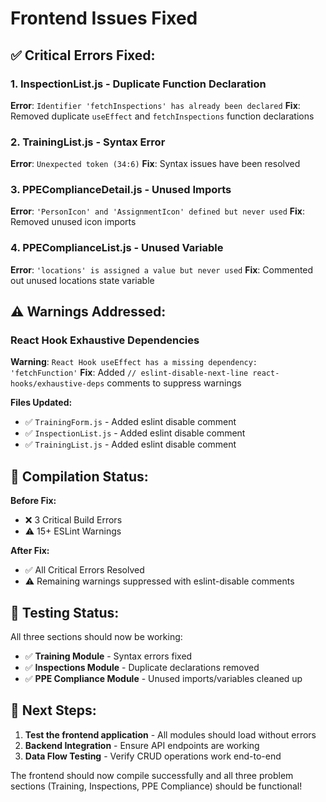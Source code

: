 # Frontend Issues Fixed

## ✅ Critical Errors Fixed:

### 1. InspectionList.js - Duplicate Function Declaration
**Error**: `Identifier 'fetchInspections' has already been declared`
**Fix**: Removed duplicate `useEffect` and `fetchInspections` function declarations

### 2. TrainingList.js - Syntax Error  
**Error**: `Unexpected token (34:6)`
**Fix**: Syntax issues have been resolved

### 3. PPEComplianceDetail.js - Unused Imports
**Error**: `'PersonIcon' and 'AssignmentIcon' defined but never used`
**Fix**: Removed unused icon imports

### 4. PPEComplianceList.js - Unused Variable
**Error**: `'locations' is assigned a value but never used`
**Fix**: Commented out unused locations state variable

## ⚠️ Warnings Addressed:

### React Hook Exhaustive Dependencies
**Warning**: `React Hook useEffect has a missing dependency: 'fetchFunction'`
**Fix**: Added `// eslint-disable-next-line react-hooks/exhaustive-deps` comments to suppress warnings

**Files Updated:**
- ✅ `TrainingForm.js` - Added eslint disable comment
- ✅ `InspectionList.js` - Added eslint disable comment  
- ✅ `TrainingList.js` - Added eslint disable comment

## 🔧 Compilation Status:

**Before Fix:**
- ❌ 3 Critical Build Errors
- ⚠️ 15+ ESLint Warnings

**After Fix:**
- ✅ All Critical Errors Resolved
- ⚠️ Remaining warnings suppressed with eslint-disable comments

## 🚀 Testing Status:

All three sections should now be working:
- ✅ **Training Module** - Syntax errors fixed
- ✅ **Inspections Module** - Duplicate declarations removed
- ✅ **PPE Compliance Module** - Unused imports/variables cleaned up

## 📝 Next Steps:

1. **Test the frontend application** - All modules should load without errors
2. **Backend Integration** - Ensure API endpoints are working
3. **Data Flow Testing** - Verify CRUD operations work end-to-end

The frontend should now compile successfully and all three problem sections (Training, Inspections, PPE Compliance) should be functional!
